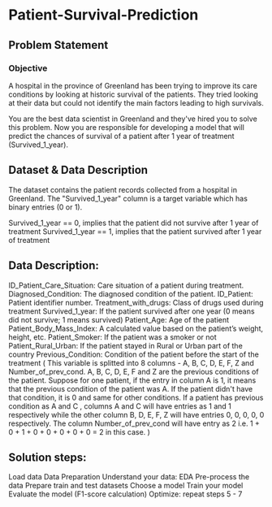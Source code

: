 # Patient-Survival-Prediction

## Problem Statement
### Objective
A hospital in the province of Greenland has been trying to improve its care conditions by looking at historic survival of the patients. They tried looking at their data but could not identify the main factors leading to high survivals.

You are the best data scientist in Greenland and they've hired you to solve this problem. Now you are responsible for developing a model that will predict the chances of survival of a patient after 1 year of treatment (Survived_1_year).

## Dataset & Data Description
The dataset contains the patient records collected from a hospital in Greenland. The "Survived_1_year" column is a target variable which has binary entries (0 or 1).

Survived_1_year == 0, implies that the patient did not survive after 1 year of treatment
Survived_1_year == 1, implies that the patient survived after 1 year of treatment

## Data Description:
ID_Patient_Care_Situation: Care situation of a patient during treatment.
Diagnosed_Condition: The diagnosed condition of the patient.
ID_Patient: Patient identifier number.
Treatment_with_drugs: Class of drugs used during treatment
Survived_1_year: If the patient survived after one year (0 means did not survive; 1 means survived)
Patient_Age: Age of the patient
Patient_Body_Mass_Index: A calculated value based on the patient’s weight, height, etc.
Patient_Smoker: If the patient was a smoker or not
Patient_Rural_Urban: If the patient stayed in Rural or Urban part of the country
Previous_Condition: Condition of the patient before the start of the treatment ( This variable is splitted into 8 columns - A, B, C, D, E, F, Z and Number_of_prev_cond. A, B, C, D, E, F and Z are the previous conditions of the patient. Suppose for one patient, if the entry in column A is 1, it means that the previous condition of the patient was A. If the patient didn't have that condition, it is 0 and same for other conditions. If a patient has previous condition as A and C , columns A and C will have entries as 1 and 1 respectively while the other column B, D, E, F, Z will have entries 0, 0, 0, 0, 0 respectively. The column Number_of_prev_cond will have entry as 2 i.e. 1 + 0 + 1 + 0 + 0 + 0 + 0 + 0 = 2 in this case. )

## Solution steps:
Load data
Data Preparation
Understand your data: EDA
Pre-process the data
Prepare train and test datasets
Choose a model
Train your model
Evaluate the model (F1-score calculation)
Optimize: repeat steps 5 - 7
